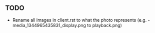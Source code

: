 ## TODO

- Rename all images in client.rst to what the photo represents (e.g. - media_1344965435831_display.png to playback.png)


